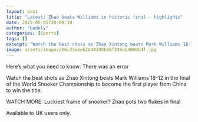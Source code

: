 ```yaml
---
layout: post
title: "Latest: Zhao beats Williams in historic final - highlights"
date: 2025-05-05T20:09:19
author: "badely"
categories: [Sports]
tags: []
excerpt: "Watch the best shots as Zhao Xintong beats Mark Williams 18-12 in the final of the World Snooker Championship to become the first player from China to"
image: assets/images/26c33ebe62d44349b96f246db4800b4f.jpg
---
```


Here’s what you need to know: There was an error

Watch the best shots as Zhao Xintong beats Mark Williams 18-12 in the final of the World Snooker Championship to become the first player from China to win the title.

WATCH MORE: Luckiest frame of snooker? Zhao pots two flukes in final

Available to UK users only.

